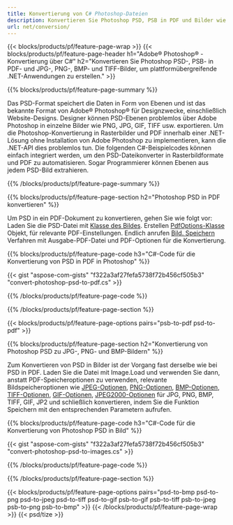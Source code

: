 ```yaml
---
title: Konvertierung von C# Photoshop-Dateien
description: Konvertieren Sie Photoshop PSD, PSB in PDF und Bilder wie BMP, JPG, PNG, TIFF mit wenigen Zeilen C#-Code über die .NET-Bibliothek.
url: net/conversion/
---
```


{{< blocks/products/pf/feature-page-wrap >}}
{{< blocks/products/pf/feature-page-header h1="Adobe® Photoshop® -Konvertierung über C#" h2="Konvertieren Sie Photoshop PSD-, PSB- in PDF- und JPG-, PNG-, BMP- und TIFF-Bilder, um plattformübergreifende .NET-Anwendungen zu erstellen." >}}

{{% blocks/products/pf/feature-page-summary %}}

Das PSD-Format speichert die Daten in Form von Ebenen und ist das bekannte Format von Adobe® Photoshop® für Designzwecke, einschließlich Website-Designs. Designer können PSD-Ebenen problemlos über Adobe Photoshop in einzelne Bilder wie PNG, JPG, GIF, TIFF usw. exportieren. Um die Photoshop-Konvertierung in Rasterbilder und PDF innerhalb einer .NET-Lösung ohne Installation von Adobe Photoshop zu implementieren, kann die .NET-API dies problemlos tun. Die folgenden C#-Beispielcodes können einfach integriert werden, um den PSD-Dateikonverter in Rasterbildformate und PDF zu automatisieren. Sogar Programmierer können Ebenen aus jedem PSD-Bild extrahieren.


{{% /blocks/products/pf/feature-page-summary %}}

{{% blocks/products/pf/feature-page-section h2="Photoshop PSD in PDF konvertieren" %}}

Um PSD in ein PDF-Dokument zu konvertieren, gehen Sie wie folgt vor: Laden Sie die PSD-Datei mit [Klasse des Bildes](https://apireference.aspose.com/net/psd/aspose.psd/image). Erstellen [PdfOptions-Klasse](https://apireference.aspose.com/net/psd/aspose.psd.imageoptions/pdfoptions) Objekt, für relevante PDF-Einstellungen. Endlich anrufen [Bild. Speichern](https://apireference.aspose.com/net/psd/aspose.psd.image/save/methods/3) Verfahren mit Ausgabe-PDF-Datei und PDF-Optionen für die Konvertierung.

{{% blocks/products/pf/feature-page-code h3="C#-Code für die Konvertierung von PSD in PDF in Photoshop" %}}

{{< gist "aspose-com-gists" "f322a3af27fefa5738f72b456cf505b3" "convert-photoshop-psd-to-pdf.cs" >}}

{{% /blocks/products/pf/feature-page-code %}}

{{% /blocks/products/pf/feature-page-section %}}

{{< blocks/products/pf/feature-page-options pairs="psb-to-pdf psd-to-pdf" >}}

{{% blocks/products/pf/feature-page-section h2="Konvertierung von Photoshop PSD zu JPG-, PNG- und BMP-Bildern" %}}

Zum Konvertieren von PSD in Bilder ist der Vorgang fast derselbe wie bei PSD in PDF. Laden Sie die Datei mit Image.Load und verwenden Sie dann, anstatt PDF-Speicheroptionen zu verwenden, relevante Bildspeicheroptionen wie [JPEG-Optionen](https://apireference.aspose.com/net/psd/aspose.psd.imageoptions/jpegoptions), [PNG-Optionen](https://apireference.aspose.com/net/psd/aspose.psd.imageoptions/pngoptions),  [BMP-Optionen](https://apireference.aspose.com/net/psd/aspose.psd.imageoptions/bmpoptions), [TIFF-Optionen](https://apireference.aspose.com/net/psd/aspose.psd.imageoptions/tiffoptions),  [GIF-Optionen](https://apireference.aspose.com/net/psd/aspose.psd.imageoptions/gifoptions), [JPEG2000-Optionen](https://apireference.aspose.com/net/psd/aspose.psd.imageoptions/jpeg2000options) für JPG, PNG, BMP, TIFF, GIF, JP2 und schließlich konvertieren, indem Sie die Funktion Speichern mit den entsprechenden Parametern aufrufen.


{{% blocks/products/pf/feature-page-code h3="C#-Code für die Konvertierung von Photoshop PSD in Bild" %}}

{{< gist "aspose-com-gists" "f322a3af27fefa5738f72b456cf505b3" "convert-photoshop-psd-to-images.cs" >}}

{{% /blocks/products/pf/feature-page-code %}}

{{% /blocks/products/pf/feature-page-section %}}

{{< blocks/products/pf/feature-page-options pairs="psd-to-bmp psd-to-png psd-to-jpeg psd-to-tiff psd-to-gif psb-to-gif psb-to-tiff psb-to-jpeg psb-to-png psb-to-bmp" >}}
{{< /blocks/products/pf/feature-page-wrap >}}
{{< psd/tize >}}
